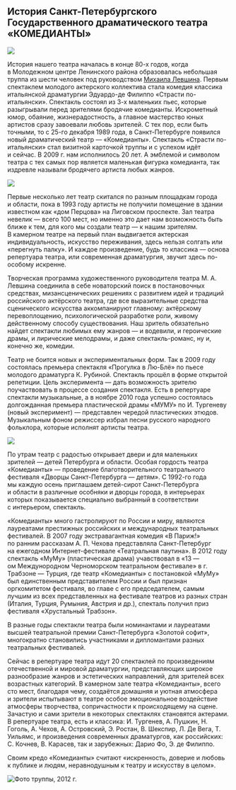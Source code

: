 ## История Санкт-Петербургского Государственного драматического театра «КОМЕДИАНТЫ»

![][Вход в театр]

История нашего театра началась в конце 80-х годов, когда в Молодежном центре Ленинского района образовалась небольшая труппа из шести человек под руководством [Михаила Левшина][Михаил Левшин]. Первым спектаклем молодого актерского коллектива стала комедия классика итальянской драматургии Эдуардо-де Филиппо «Страсти по-итальянски». Спектакль состоял из 3-х маленьких пьес, которые разыгрывали перед зрителями бродячие комедианты. Искрометный юмор, обаяние, жизнерадостность, а главное мастерство юных артистов сразу завоевали любовь зрителей. С тех пор, если быть точными, то с 25-го декабря 1989 года, в Санкт-Петербурге появился новый драматический театр — «Комедианты». Спектакль «Страсти по-итальянски» стал визитной карточкой труппы и с успехом идёт и сейчас. В 2009 г. нам исполнилось 20 лет. А эмблемой и символом театра с тех самых пор является маленькая фигурка комедианта, так издревле называли бродячего артиста любых жанров.

![][Левшин у входа]

Первые несколько лет театр скитался по разным площадкам города и области, пока в 1993 году артисты не получили помещение в здании известном как «дом Перцова» на Лиговском проспекте. Зал театра невелик — всего 100 мест, но именно это дает нам возможность быть ближе к тем, для кого мы создали театр — к нашим зрителям. В камерном театре на первый план выдвигается актерская индивидуальность, искусство переживания, здесь нельзя солгать или «перегнуть палку». И каждое произведение, будь то классика — основа репертуара театра, или современная драматургия, звучит здесь по-особому искренне.

Творческая программа художественного руководителя театра <span style="word-spacing: nowrap;">М. А. Левшина</span> соединила в себе новаторский поиск в постановочных средствах, мизансценических решениях с развитием идей и традиций российского актёрского театра, где все выразительные средства сценического искусства аккомпанируют главному: актёрскому перевоплощению, психологической разработке роли, живому действенному способу существования. Наш зритель обязательно найдет спектакли любимых ему жанров — и водевили, и героические драмы, и лирические мелодрамы, и даже спектакль-романс, ну и, конечно же, комедии.

Театр не боится новых и экспериментальных форм. Так в 2009 году состоялась премьера спектакля «Прогулка в Лю-Блё» по пьесе молодого драматурга К. Рубиной. Спектакль прошёл в форме открытой репетиции. Цель эксперимента — дать возможность зрителю поучаствовать в процессе создания спектакля. Есть в репертуаре спектакли музыкальные, а в ноябре 2010 года успешно состоялась долгожданная премьера пластической драмы «МУМУ» по И. Тургеневу (новый эксперимент) — представлен чередой пластических этюдов. Музыкальным фоном режиссер избрал песни русского народного фольклора, которые исполнят артисты театра.

![][Левшин Чикаго Буллс]

По утрам театр с радостью открывает двери и для маленьких зрителей — детей Петербурга и области. Особая гордость театра «Комедианты» — проведение благотворительного театрального фестиваля «Дворцы Санкт-Петербурга — детям». С 1992-го года мы каждую осень приглашаем детей-сирот Санкт-Петербурга и области в различные особняки и дворцы города, в интерьерах которых показывается специально выбранный в соответствии с интерьером, спектакль.

«Комедианты» много гастролируют по России и миру, являются лауреатами престижных российских и международных театральных фестивалей. В 2007 году экстравагантная комедия «В Париж!» по ранним рассказам <span style="word-spacing: nowrap;">А. П. Чехова</span> представляла Санкт-Петербург на ежегодном Интернет-фестивале «Театральная паутина». В 2012 году спектакль «МуМу» (пластическая драма) учавствовал в «13 — ом Междунородном Черноморском театральном фестивале» в г. Трабзоне — Турция, где театр «Комедианты» с постановкой «МуМу» был единственным представителем России и был признан оргкомитетом фестиваля, во главе с его председателем, самым лучшим из всех представленных на фестивале театров из разных стран (Италия, Турция, Румыния, Австрия и др.), спекталь получил приз фестиваля «Хрустальный Трабзон».

В разные годы спектакли театра были номинантами и лауреатами высшей театральной премии Санкт-Петербурга «Золотой софит», многократно становились участниками и дипломантами разных театральных фестивалей.

Сейчас в репертуаре театра идут 20 спектаклей по произведениям отечественной и мировой драматургии, представляющих широкое разнообразие жанров и эстетических направлений, для зрителей всех возрастных категорий. В камерном зале театра «Комедианты», всего сто мест, благодаря чему, создаётся домашняя и уютная атмосфера и зрители испытывают в театре особое эмоциональное воздействие атмосферы творчества, сопричастности к происходящему на сцене. Зачастую и сами зрители в некоторых спектаклях становятся актерами. В репертуаре театра, есть и классика: И. Тургенев, А. Пушкин, Н. Гоголь, А. Чехов, А. Островский, Э. Ростан, В. Шекспир, Л. Де Вега, Т. Уильямс, и произведения современных драматургов, как российских: С. Кочнев, В. Карасев, так и зарубежных: Дарио Фо, Э. де Филиппо.

Своим кредо «Комедианты» считают «искренность, доверие и любовь к публике и людям, неравнодушным к театру и искусству в целом».

![][Труппа]


[Труппа]: troupe-2012.jpg "Фото труппы, 2012 г."
[Левшин Чикаго Буллс]: levshin-chicago-bulls.jpg
[Левшин у входа]: levshin-m-12.jpg
[Вход в театр]: theaters-enter.jpg

[Михаил Левшин]: ../../../person/mikhail-levshin "Михаил Левшин"
